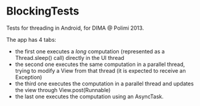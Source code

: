 BlockingTests
=============

Tests for threading in Android, for DIMA @ Polimi 2013.

The app has 4 tabs:
* the first one executes a *long* computation (represented as a Thread.sleep() call) directly in the UI thread
* the second one executes the same computation in a parallel thread, trying to modify a View from that thread (it is expected to receive an Exception)
* the third one executes the computation in a parallel thread and updates the view through View.post(Runnable)
* the last one executes the computation using an AsyncTask.
